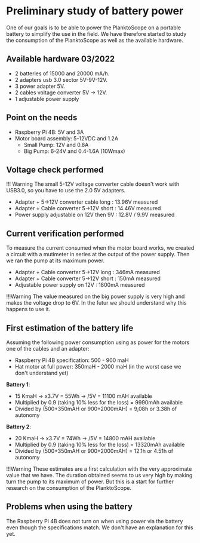 # Preliminary study of battery power

One of our goals is to be able to power the PlanktoScope on a portable battery to simplify the use in the field. We have therefore started to study the consumption of the PlanktoScope as well as the available hardware.

## Available hardware 03/2022

- 2 batteries of 15000 and 20000 mA/h. 
- 2 adapters usb 3.0 sector 5V-9V-12V.
- 3 power adapter 5V.
- 2 cables voltage converter 5V -> 12V.
- 1 adjustable power supply
  
## Point on the needs

- Raspberry Pi 4B: 5V and 3A
- Motor board assembly: 5-12VDC and 1.2A
  - Small Pump: 12V and 0.8A
  - Big Pump: 6-24V and 0.4-1.6A (10Wmax)

## Voltage check performed 

!!! Warning
    The small 5-12V voltage converter cable doesn't work with USB3.0, so you have to use the 2.0 5V adapters.

- Adapter + 5->12V converter cable long : 13.96V measured
- Adapter + Cable converter 5->12V short : 14.46V measured
- Power supply adjustable on 12V then 9V : 12.8V / 9.9V measured

## Current verification performed

To measure the current consumed when the motor board works, we created a circuit with a mutimeter in series at the output of the power supply. 
Then we ran the pump at its maximum power.

- Adapter + Cable converter 5->12V long : 346mA measured
- Adapter + Cable converter 5->12V short : 150mA measured
- Adjustable power supply on 12V : 1800mA measured
  
!!!Warning
    The value measured on the big power supply is very high and makes the voltage drop to 6V. In the futur we should understand why this happens to use it.


## First estimation of the battery life

Assuming the following power consumption using as power for the motors one of the cables and an adapter: 

- Raspberry Pi 4B specification: 500 - 900 maH
- Hat motor at full power: 350maH - 2000 maH (in the worst case we don't understand yet)
  
**Battery 1**: 

  - 15 KmaH -> x3.7V = 55Wh -> /5V = 11100 mAH available
  - Multiplied by 0.9 (taking 10% less for the loss) = 9990mAh available
  - Divided by (500+350mAH or 900+2000mAH) = 9,08h or 3.38h of autonomy

**Battery 2**:

  - 20 KmaH -> x3.7V = 74Wh -> /5V = 14800 mAH available
  - Multiplied by 0.9 (taking 10% less for the loss) = 13320mAh available
  - Divided by (500+350mAH or 900+2000mAH) = 12.1h or 4.51h of autonomy

!!!Warning 
    These estimates are a first calculation with the very approximate value that we have. The duration obtained seems to us very high by making turn the pump to its maximum of power. 
    But this is a start for further research on the consumption of the PlanktoScope.

## Problems when using the battery

The Raspberry Pi 4B does not turn on when using power via the battery even though the specifications match. We don't have an explanation for this yet.
